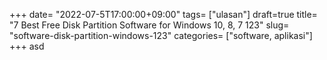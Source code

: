 +++
date= "2022-07-5T17:00:00+09:00"
tags= ["ulasan"]
draft=true
title= "7 Best Free Disk Partition Software for Windows 10, 8, 7        123"
slug= "software-disk-partition-windows-123"
categories= ["software, aplikasi"]
+++
asd
